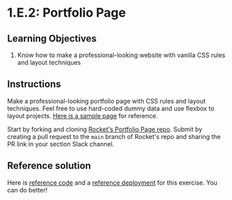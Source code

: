# 1.E.2: Portfolio Page

## Learning Objectives

1. Know how to make a professional-looking website with vanilla CSS rules and layout techniques

## Instructions

Make a professional-looking portfolio page with CSS rules and layout techniques. Feel free to use hard-coded dummy data and use flexbox to layout projects. <a href="https://codepen.io/freeCodeCamp/full/zNBOYG" target="_blank">Here is a sample page</a> for reference.

Start by forking and cloning <a href="https://github.com/rocketacademy/portfolio-page-bootcamp" target="_blank">Rocket's Portfolio Page repo</a>. Submit by creating a pull request to the `main` branch of Rocket's repo and sharing the PR link in your section Slack channel.

## Reference solution

Here is <a href="https://github.com/rocketacademy/portfolio-page-bootcamp/tree/solution" target="_blank">reference code</a> and a <a href="https://rocketacademy.github.io/portfolio-page-bootcamp/" target="_blank">reference deployment</a> for this exercise. You can do better!
